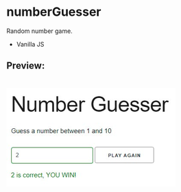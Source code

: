 # numberGuesser
Random number game.

* Vanilla JS

## Preview:
# <img src="numberGuesser-Op.jpg" />
